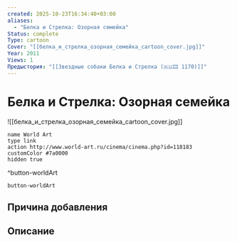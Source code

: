 ```yaml
---
created: 2025-10-23T16:34:40+03:00
aliases:
  - "Белка и Стрелка: Озорная семейка"
Status: complete
Type: cartoon
Cover: "[[белка_и_стрелка_озорная_семейка_cartoon_cover.jpg]]"
Year: 2011
Views: 1
Предыстория: "[[Звездные собаки Белка и Стрелка (🇷🇺🎞 1170)]]"
---
```


# Белка и Стрелка: Озорная семейка

![[белка_и_стрелка_озорная_семейка_cartoon_cover.jpg]]



```button
name World Art
type link
action http://www.world-art.ru/cinema/cinema.php?id=118183
customColor #7a0000
hidden true
```
^button-worldArt





`button-worldArt`

## Причина добавления



## Описание


